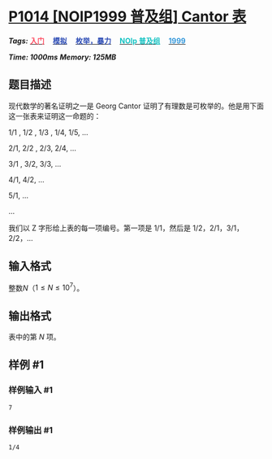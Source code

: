 # [P1014 [NOIP1999 普及组] Cantor 表](https://www.luogu.com.cn/problem/P1014)

***Tags:*** **[<font color=FE4C61>入门</font>](../../../../难度/入门/index.md)$\quad$[<font color=2949B4>模拟</font>](../../../../算法/模拟/index.md)$\quad$[<font color=2949B4>枚举，暴力</font>](../../../../算法/枚举，暴力/index.md)$\quad$[<font color=13C2C2>NOIp 普及组</font>](../../../../来源/NOIp普及组/index.md)$\quad$[<font color=3498DB>1999</font>](../../../../时间/1999/index.md)$\quad$**

***Time: 1000ms***
***Memory: 125MB***

## 题目描述

现代数学的著名证明之一是 Georg Cantor 证明了有理数是可枚举的。他是用下面这一张表来证明这一命题的：

$1/1$ ,   $1/2$ ,   $1/3$ ,   $1/4$,    $1/5$,   …

$2/1$,   $2/2$ ,   $2/3$,    $2/4$,    …

$3/1$ ,   $3/2$,    $3/3$,    …

$4/1$,    $4/2$,    …

$5/1$,   …

…

我们以 Z 字形给上表的每一项编号。第一项是 $1/1$，然后是 $1/2$，$2/1$，$3/1$，$2/2$，…

## 输入格式

整数$N$（$1 \leqslant N \leqslant 10^7$）。

## 输出格式

表中的第 $N$ 项。

## 样例 #1

### 样例输入 #1

```txt
7
```

### 样例输出 #1

```txt
1/4
```